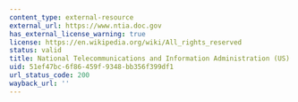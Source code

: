 ```yaml
---
content_type: external-resource
external_url: https://www.ntia.doc.gov
has_external_license_warning: true
license: https://en.wikipedia.org/wiki/All_rights_reserved
status: valid
title: National Telecommunications and Information Administration (US)
uid: 51ef47bc-6f86-459f-9348-bb356f399df1
url_status_code: 200
wayback_url: ''
---
```

